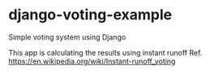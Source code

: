 # django-voting-example
Simple voting system using Django

This app is calculating the results using instant runoff
Ref. https://en.wikipedia.org/wiki/Instant-runoff_voting
